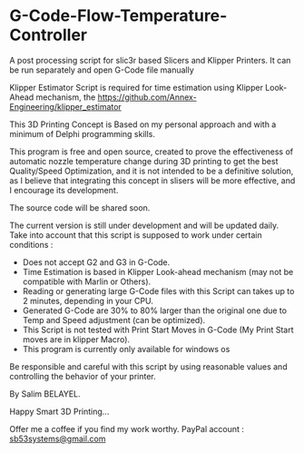 # G-Code-Flow-Temperature-Controller
A post processing script for slic3r based Slicers and Klipper Printers. It can be run separately and open G-Code file manually

Klipper Estimator Script is required for time estimation using Klipper Look-Ahead mechanism, the  https://github.com/Annex-Engineering/klipper_estimator

This 3D Printing Concept is Based on my personal approach and with a minimum of Delphi programming skills.

This program is free and open source,  created to prove the effectiveness of automatic nozzle temperature change during 3D printing to get the best Quality/Speed Optimization, and it is not intended to be a definitive solution, as I believe that integrating this concept in slisers will be more effective, and I encourage its development.



The source code will be shared soon.



The current version is still under development and will be updated daily.
Take into account that this script is supposed to work under certain conditions :
- Does not accept G2 and G3 in G-Code.
- Time Estimation is based in Klipper Look-ahead mechanism (may not be compatible with Marlin or Others).
- Reading or generating large G-Code files with this Script can takes up to 2 minutes, depending in your CPU.
- Generated G-Code are 30% to 80% larger than the original one due to Temp and Speed adjustment (can be optimized).
- This Script is not tested with Print Start Moves in G-Code (My Print Start moves are in klipper Macro).
- This program is currently only available for windows os


Be responsible and careful with this script by using reasonable values ​​and controlling the behavior of your printer.

By Salim BELAYEL.

Happy Smart 3D Printing...

Offer me a coffee if you find my work worthy. PayPal account : sb53systems@gmail.com
